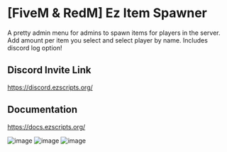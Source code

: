 # [FiveM & RedM] Ez Item Spawner
A pretty admin menu for admins to spawn items for players in the server. Add amount per item you select and select player by name.
Includes discord log option!

## Discord Invite Link
https://discord.ezscripts.org/

## Documentation
https://docs.ezscripts.org/

![image](https://github.com/user-attachments/assets/4e19dbad-9a5f-4485-bfc8-68110af89716)
![image](https://github.com/user-attachments/assets/7f8884e4-fcb9-4479-b82f-1c58f3722fb3)
![image](https://github.com/user-attachments/assets/249b7875-dd00-4cd5-b16d-eb57842b6238)
